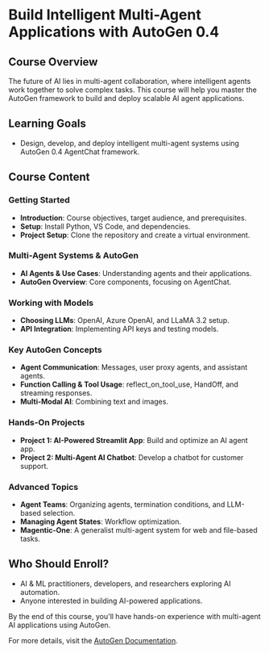 # Build Intelligent Multi-Agent Applications with AutoGen 0.4

## Course Overview
The future of AI lies in multi-agent collaboration, where intelligent agents work together to solve complex tasks. This course will help you master the AutoGen framework to build and deploy scalable AI agent applications.

## Learning Goals
- Design, develop, and deploy intelligent multi-agent systems using AutoGen 0.4 AgentChat framework.

## Course Content

### Getting Started
- **Introduction**: Course objectives, target audience, and prerequisites.
- **Setup**: Install Python, VS Code, and dependencies.
- **Project Setup**: Clone the repository and create a virtual environment.

### Multi-Agent Systems & AutoGen
- **AI Agents & Use Cases**: Understanding agents and their applications.
- **AutoGen Overview**: Core components, focusing on AgentChat.

### Working with Models
- **Choosing LLMs**: OpenAI, Azure OpenAI, and LLaMA 3.2 setup.
- **API Integration**: Implementing API keys and testing models.

### Key AutoGen Concepts
- **Agent Communication**: Messages, user proxy agents, and assistant agents.
- **Function Calling & Tool Usage**: reflect_on_tool_use, HandOff, and streaming responses.
- **Multi-Modal AI**: Combining text and images.

### Hands-On Projects
- **Project 1: AI-Powered Streamlit App**: Build and optimize an AI agent app.
- **Project 2: Multi-Agent AI Chatbot**: Develop a chatbot for customer support.

### Advanced Topics
- **Agent Teams**: Organizing agents, termination conditions, and LLM-based selection.
- **Managing Agent States**: Workflow optimization.
- **Magentic-One**: A generalist multi-agent system for web and file-based tasks.

## Who Should Enroll?
- AI & ML practitioners, developers, and researchers exploring AI automation.
- Anyone interested in building AI-powered applications.

By the end of this course, you'll have hands-on experience with multi-agent AI applications using AutoGen.

For more details, visit the [AutoGen Documentation](https://microsoft.github.io/autogen/stable/).

